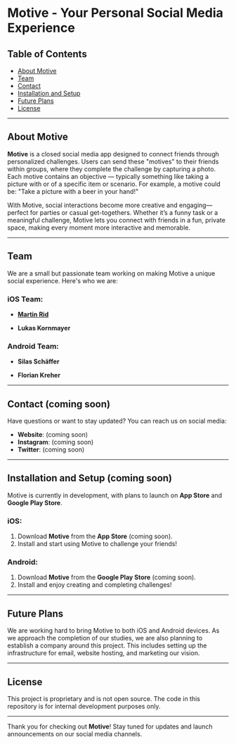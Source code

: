 # Motive - Your Personal Social Media Experience

## Table of Contents

- [About Motive](#about-motive)
- [Team](#team)
- [Contact](#contact)
- [Installation and Setup](#installation-and-setup)
- [Future Plans](#future-plans)
- [License](#license)

---

## About Motive

**Motive** is a closed social media app designed to connect friends through personalized challenges. Users can send these "motives" to their friends within groups, where they complete the challenge by capturing a photo. Each motive contains an objective — typically something like taking a picture with or of a specific item or scenario. For example, a motive could be: "Take a picture with a beer in your hand!"

With Motive, social interactions become more creative and engaging—perfect for parties or casual get-togethers. Whether it’s a funny task or a meaningful challenge, Motive lets you connect with friends in a fun, private space, making every moment more interactive and memorable.

---


## Team

We are a small but passionate team working on making Motive a unique social experience. Here's who we are:

### iOS Team:
- **[Martin Rid](https://x.com/mrt1nr)**  
  
- **Lukas Kornmayer**  

### Android Team:
- **Silas Schäffer**  
  
- **Florian Kreher**  

---

## Contact (coming soon)

Have questions or want to stay updated? You can reach us on social media:

- **Website**: (coming soon)
- **Instagram**: (coming soon)
- **Twitter**: (coming soon)

---

## Installation and Setup (coming soon)

Motive is currently in development, with plans to launch on **App Store** and **Google Play Store**.

### iOS:
1. Download **Motive** from the **App Store** (coming soon).
2. Install and start using Motive to challenge your friends!

### Android:
1. Download **Motive** from the **Google Play Store** (coming soon).
2. Install and enjoy creating and completing challenges!

---

## Future Plans

We are working hard to bring Motive to both iOS and Android devices. As we approach the completion of our studies, we are also planning to establish a company around this project. This includes setting up the infrastructure for email, website hosting, and marketing our vision.

---

## License

This project is proprietary and is not open source. The code in this repository is for internal development purposes only.

---

Thank you for checking out **Motive**! Stay tuned for updates and launch announcements on our social media channels.
